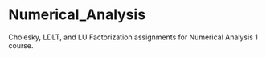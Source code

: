# Numerical_Analysis
Cholesky, LDLT, and LU Factorization assignments for Numerical Analysis 1 course.
